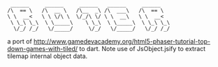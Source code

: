     
     ______     ______     ______   ______     ______    
    /\  == \   /\  __ \   /\__  _\ /\  ___\   /\  == \   
    \ \  __<   \ \ \/\ \  \/_/\ \/ \ \  __\   \ \  __<   
     \ \_\ \_\  \ \_____\    \ \_\  \ \_____\  \ \_\ \_\ 
      \/_/ /_/   \/_____/     \/_/   \/_____/   \/_/ /_/ 
                                                         
                              
                                                     
a port of http://www.gamedevacademy.org/html5-phaser-tutorial-top-down-games-with-tiled/
to dart. Note use of JsObject.jsify to extract tilemap internal object data.
                                                  